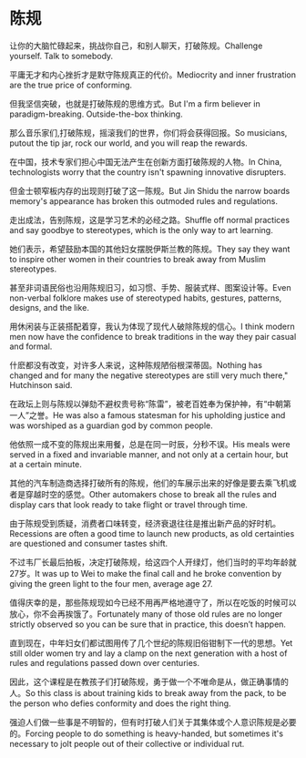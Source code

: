 # 陈规

<p><span class="chinese">让你的大脑忙碌起来，挑战你自己，和别人聊天，打破陈规。</span><span class="english">Challenge yourself. Talk to somebody.</span></p>

<p><span class="chinese">平庸无才和内心挫折才是默守陈规真正的代价。</span><span class="english">Mediocrity and inner frustration are the true price of conforming.</span></p>

<p><span class="chinese">但我坚信突破，也就是打破陈规的思维方式。</span><span class="english">But I'm a firm believer in paradigm-breaking. Outside-the-box thinking.</span></p>

<p><span class="chinese">那么音乐家们,打破陈规，摇滚我们的世界，你们将会获得回报。</span><span class="english">So musicians, putout the tip jar, rock our world, and you will reap the rewards.</span></p>

<p><span class="chinese">在中国，技术专家们担心中国无法产生在创新方面打破陈规的人物。</span><span class="english">In China, technologists worry that the country isn't spawning innovative disrupters.</span></p>

<p><span class="chinese">但金士顿窄板内存的出现则打破了这一陈规。</span><span class="english">But Jin Shidu the narrow boards memory's appearance has broken this outmoded rules and regulations.</span></p>

<p><span class="chinese">走出成法，告别陈规，这是学习艺术的必经之路。</span><span class="english">Shuffle off normal practices and say goodbye to stereotypes, which is the only way to art learning.</span></p>

<p><span class="chinese">她们表示，希望鼓励本国的其他妇女摆脱伊斯兰教的陈规。</span><span class="english">They say they want to inspire other women in their countries to break away from Muslim stereotypes.</span></p>

<p><span class="chinese">甚至非词语民俗也沿用陈规旧习，如习惯、手势、服装式样、图案设计等。</span><span class="english">Even non-verbal folklore makes use of stereotyped habits, gestures, patterns, designs, and the like.</span></p>

<p><span class="chinese">用休闲装与正装搭配着穿，我认为体现了现代人破除陈规的信心。</span><span class="english">I think modern men now have the confidence to break traditions in the way they pair casual and formal.</span></p>

<p><span class="chinese">什麽都没有改变，对许多人来说，这种陈规陋俗根深蒂固。</span><span class="english">Nothing has changed and for many the negative stereotypes are still very much there," Hutchinson said.</span></p>

<p><span class="chinese">在政坛上则与陈规以弹劾不避权贵号称“陈雷”，被老百姓奉为保护神，有“中朝第一人”之誉。</span><span class="english">He was also a famous statesman for his upholding justice and was worshiped as a guardian god by common people.</span></p>

<p><span class="chinese">他依照一成不变的陈规出来用餐，总是在同一时辰，分秒不误。</span><span class="english">His meals were served in a fixed and invariable manner, and not only at a certain hour, but at a certain minute.</span></p>

<p><span class="chinese">其他的汽车制造商选择打破所有的陈规，他们的车展示出来的好像是要去乘飞机或者是穿越时空的感觉。</span><span class="english">Other automakers chose to break all the rules and display cars that look ready to take flight or travel through time.</span></p>

<p><span class="chinese">由于陈规受到质疑，消费者口味转变，经济衰退往往是推出新产品的好时机。</span><span class="english">Recessions are often a good time to launch new products, as old certainties are questioned and consumer tastes shift.</span></p>

<p><span class="chinese">不过韦厂长最后拍板，决定打破陈规，给这四个人开绿灯，他们当时的平均年龄就27岁。</span><span class="english">It was up to Wei to make the final call and he broke convention by giving the green light to the four men, average age 27.</span></p>

<p><span class="chinese">值得庆幸的是，那些陈规现如今已经不用再严格地遵守了，所以在吃饭的时候可以放心，你不会再挨饿了。</span><span class="english">Fortunately many of those old rules are no longer strictly observed so you can be sure that in practice, this doesn’t happen.</span></p>

<p><span class="chinese">直到现在，中年妇女们都试图用传了几个世纪的陈规旧俗钳制下一代的思想。</span><span class="english">Yet still older women try and lay a clamp on the next generation with a host of rules and regulations passed down over centuries.</span></p>

<p><span class="chinese">因此，这个课程是在教孩子们打破陈规，勇于做一个不唯命是从，做正确事情的人。</span><span class="english">So this class is about training kids to break away from the pack, to be the person who defies conformity and does the right thing.</span></p>

<p><span class="chinese">强迫人们做一些事是不明智的，但有时打破人们关于其集体或个人意识陈规是必要的。</span><span class="english">Forcing people to do something is heavy-handed, but sometimes it's necessary to jolt people out of their collective or individual rut.</span></p>

